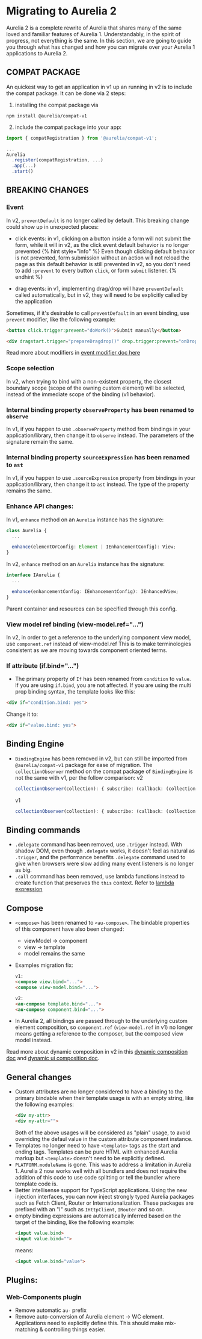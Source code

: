 # Migrating to Aurelia 2

Aurelia 2 is a complete rewrite of Aurelia that shares many of the same loved and familiar features of Aurelia 1. Understandably, in the spirit of progress, not everything is the same. In this section, we are going to guide you through what has changed and how you can migrate over your Aurelia 1 applications to Aurelia 2.

## COMPAT PACKAGE

An quickest way to get an application in v1 up an running in v2 is to include the compat package. It can be done via 2 steps:

1. installing the compat package via
  ```
  npm install @aurelia/compat-v1
  ```
2. include the compat package into your app:
  ```ts
  import { compatRegistration } from '@aurelia/compat-v1';

  ...
  Aurelia
    .register(compatRegistration, ...)
    .app(...)
    .start()
  ```

## BREAKING CHANGES

### Event

In v2, `preventDefault` is no longer called by default. This breaking change could show up in unexpected places:
- click events: in v1, clicking on a button inside a form will not submit the form, while it will in v2, as the click event default behavior is no longer prevented
    {% hint style="info" %}
    Even though clicking default behavior is not prevented, form submission without an action will not reload the page as this default behavior is still prevented in v2, so you don't need to add `:prevent` to every button `click`, or form `submit` listener.
    {% endhint %}

- drag events: in v1, implementing drag/drop will have `preventDefault` called automatically, but in v2, they will need to be explicitly called by the application

Sometimes, if it's desirable to call `preventDefault` in an event binding, use `prevent` modifier, like the following example:

```html
<button click.trigger:prevent="doWork()">Submit manually</button>

<div dragstart.trigger="prepareDragdrop()" drop.trigger:prevent="onDrop()">
```

Read more about modifiers in [event modifier doc here](../../templates/template-syntax/event-binding.md#event-modifiers)

### Scope selection

In v2, when trying to bind with a non-existent property, the closest boundary scope (scope of the owning custom element) will be selected, instead of the immediate scope of the binding (v1 behavior).

### Internal binding property `observeProperty` has been renamed to `observe`

In v1, if you happen to use `.observeProperty` method from bindings in your application/library, then change it to `observe` instead. The parameters of the signature remain the same.

### Internal binding property `sourceExpression` has been renamed to `ast`

In v1, if you happen to use `.sourceExpression` property from bindings in your application/library, then change it to `ast` instead. The type of the property remains the same.

### Enhance API changes:

In v1, `enhance` method on an `Aurelia` instance has the signature:

```typescript
class Aurelia {
  ...

  enhance(elementOrConfig: Element | IEnhancementConfig): View;
}
```

In v2, `enhance` method on an `Aurelia` instance has the signature:

```typescript
interface IAurelia {
  ...

  enhance(enhancementConfig: IEnhancementConfig): IEnhancedView;
}
```

Parent container and resources can be specified through this config.

### View model ref binding (view-model.ref="...")

In v2, in order to get a reference to the underlying component view model, use `component.ref` instead of view-model.ref
This is to make terminologies consistent as we are moving towards component oriented terms.

### If attribute (if.bind="...")

* The primary property of `If` has been renamed from `condition` to `value`. If you are using `if.bind`, you are not affected. If you are using the multi prop binding syntax, the template looks like this:

```html
<div if="condition.bind: yes">
```

Change it to:

```html
<div if="value.bind: yes">
```

## Binding Engine

* `BindingEngine` has been removed in v2, but can still be imported from `@aurelia/compat-v1` package for ease of migration. The `collectionObserver` method on the compat package of `BindingEngine` is not the same with v1, per the follow comparison:
  v2
  ```ts
  collectionObserver(collection): { subscribe: (callback: (collection, indexMap)) => { dispose(): void } }
  ```
  v1
  ```ts
  collectionObserver(collection): { subscribe: (callback: (collection, splices)) => { dispose(): void } }
  ```

## Binding commands

- `.delegate` command has been removed, use `.trigger` instead. With shadow DOM, even though `.delegate` works, it doesn't feel as natural as `.trigger`, and the performance benefits `.delegate` command used to give when browsers were slow adding many event listeners is no longer as big.
- `.call` command has been removed, use lambda functions instead to create function that preserves the `this` context. Refer to [lambda expression](../../templates/lambda-expressions.md)

## Compose

- `<compose>` has been renamed to `<au-compose>`. The bindable properties of this component have also been changed:
  - viewModel -> component
  - view -> template
  - model remains the same

- Examples migration fix:
  ```html
  v1:
  <compose view.bind="...">
  <compose view-model.bind="...">

  v2:
  <au-compose template.bind="...">
  <au-compose component.bind="...">
  ```

- In Aurelia 2, all bindings are passed through to the underlying custom element
composition, so `component.ref` (`view-model.ref` in v1) no longer means getting a reference to the composer, but the composed view model instead.

Read more about dynamic composition in v2 in this [dynamic composition doc](../../getting-to-know-aurelia/dynamic-composition.md) and [dynamic ui composition doc](../../app-basics/dynamic-ui-composition.md).

## General changes

* Custom attributes are no longer considered to have a binding to the primary bindable when their template usage is with an empty string, like the following examples:
    ```html
    <div my-attr>
    <div my-attr="">
    ```
    Both of the above usages will be considered as "plain" usage, to avoid overriding the defaul value in the custom attribute component instance.
* Templates no longer need to have `<template>` tags as the start and ending tags. Templates can be pure HTML with enhanced Aurelia markup but `<template>` doesn't need to be explicitly defined.
* `PLATFORM.moduleName` is gone. This was to address a limitation in Aurelia 1. Aurelia 2 now works well with all bundlers and does not require the addition of this code to use code splitting or tell the bundler where template code is.
* Better intellisense support for TypeScript applications. Using the new injection interfaces, you can now inject strongly typed Aurelia packages such as Fetch Client, Router or Internationalization. These packages are prefixed with an "I" such as `IHttpClient`, `IRouter` and so on.
* empty binding expressions are automatically inferred based on the target of the binding, like the following example:
    ```html
    <input value.bind>
    <input value.bind="">
    ```
    means:
    ```html
    <input value.bind="value">
    ```

## Plugins:

### Web-Components plugin

* Remove automatic `au-` prefix
* Remove auto-conversion of Aurelia element -> WC element. Applications need to explicitly define this. This should make mix-matching & controlling things easier.
